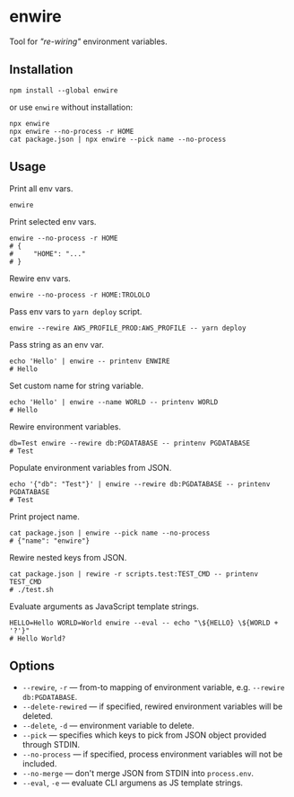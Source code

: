 # enwire

Tool for *"re-wiring"* environment variables.


## Installation

```shell
npm install --global enwire
```

or use `enwire` without installation:

```shell
npx enwire
npx enwire --no-process -r HOME
cat package.json | npx enwire --pick name --no-process
```


## Usage

Print all env vars.

```shell
enwire
```

Print selected env vars.

```shell
enwire --no-process -r HOME
# {
#     "HOME": "..."
# }
```

Rewire env vars.

```shell
enwire --no-process -r HOME:TROLOLO
```

Pass env vars to `yarn deploy` script.

```shell
enwire --rewire AWS_PROFILE_PROD:AWS_PROFILE -- yarn deploy
```

Pass string as an env var.

```shell
echo 'Hello' | enwire -- printenv ENWIRE
# Hello
```

Set custom name for string variable.

```shell
echo 'Hello' | enwire --name WORLD -- printenv WORLD
# Hello
```

Rewire environment variables.

```shell
db=Test enwire --rewire db:PGDATABASE -- printenv PGDATABASE
# Test
```

Populate environment variables from JSON.

```shell
echo '{"db": "Test"}' | enwire --rewire db:PGDATABASE -- printenv PGDATABASE
# Test
```

Print project name.

```shell
cat package.json | enwire --pick name --no-process
# {"name": "enwire"}
```

Rewire nested keys from JSON.

```shell
cat package.json | rewire -r scripts.test:TEST_CMD -- printenv TEST_CMD
# ./test.sh
```

Evaluate arguments as JavaScript template strings.

```shell
HELLO=Hello WORLD=World enwire --eval -- echo "\${HELLO} \${WORLD + '?'}"
# Hello World?
```


## Options

- `--rewire`, `-r` &mdash; from-to mapping of environment variable, e.g. `--rewire db:PGDATABASE`.
- `--delete-rewired` &mdash; if specified, rewired environment variables will be deleted.
- `--delete`, `-d` &mdash; environment variable to delete.
- `--pick` &mdash; specifies which keys to pick from JSON object provided through STDIN.
- `--no-process` &mdash; if specified, process environment variables will not be included.
- `--no-merge` &mdash; don't merge JSON from STDIN into `process.env`.
- `--eval`, `-e` &mdash; evaluate CLI argumens as JS template strings.
